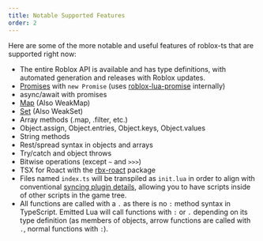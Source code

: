 ```yaml
---
title: Notable Supported Features
order: 2
---
```


Here are some of the more notable and useful features of roblox-ts that are supported right now:

- The entire Roblox API is available and has type definitions, with automated generation and releases with Roblox updates.
- [Promises](https://developer.mozilla.org/en-US/docs/Web/JavaScript/Reference/Global_Objects/Promise) with `new Promise` (uses [roblox-lua-promise](https://github.com/lpghatguy/roblox-lua-promise) internally)
- async/await with promises
- [Map](https://developer.mozilla.org/en-US/docs/Web/JavaScript/Reference/Global_Objects/Map) (Also WeakMap)
- [Set](https://developer.mozilla.org/en-US/docs/Web/JavaScript/Reference/Global_Objects/Set) (Also WeakSet)
- Array methods (.map, .filter, etc.)
- Object.assign, Object.entries, Object.keys, Object.values
- String methods
- Rest/spread syntax in objects and arrays
- Try/catch and object throws
- Bitwise operations (except `~` and `>>>`)
- TSX for Roact with the [rbx-roact](https://github.com/roblox-ts/rbx-roact) package
- Files named `index.ts` will be transpiled as `init.lua` in order to align with conventional [syncing plugin details](https://lpghatguy.github.io/rojo/sync-details/), allowing you to have scripts inside of other scripts in the game tree.
- All functions are called with a `.` as there is no `:` method syntax in TypeScript. Emitted Lua will call functions with `:` or `.` depending on its type definition (as members of objects, arrow functions are called with `.`, normal functions with `:`).